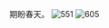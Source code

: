期盼春天。
![551](https://github.com/JIALIKEMENG/jialikemeng.github.io/assets/114821530/c3a99c37-edf5-41be-9957-0a464f5828da)
![605](https://github.com/JIALIKEMENG/jialikemeng.github.io/assets/114821530/8995a82f-17e4-4f8d-bd8d-135e474cf2e8)
